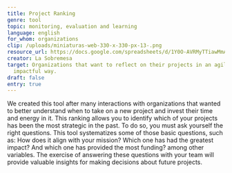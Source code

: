```yaml
---
title: Project Ranking
genre: tool
topic: monitoring, evaluation and learning
language: english
for_whom: organizations
clip: /uploads/miniaturas-web-330-x-330-px-13-.png
resource_url: https://docs.google.com/spreadsheets/d/1Y0O-AVRMyTTiawMmA5_9T9YT5lLb7WcMDEyqNaDVjN8/edit#gid=1605088789
creator: La Sobremesa
target: Organizations that want to reflect on their projects in an agile,
  impactful way.
draft: false
entry: true
---
```

<!--StartFragment-->

We created this tool after many interactions with organizations that wanted to better understand when to take on a new project and invest their time and energy in it. This ranking allows you to identify which of your projects has been the most strategic in the past. To do so, you must ask yourself the right questions. This tool systematizes some of those basic questions, such as: How does it align with your mission? Which one has had the greatest impact? And which one has provided the most funding? among other variables. The exercise of answering these questions with your team will provide valuable insights for making decisions about future projects.

<!--EndFragment-->